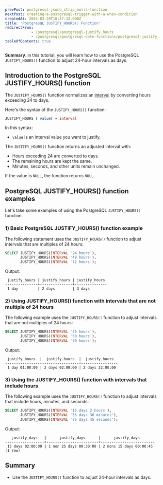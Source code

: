 ```yaml
---
prevPost: postgresql-jsonb_strip_nulls-function
nextPost: creating-a-postgresql-trigger-with-a-when-condition
createdAt: 2024-03-20T10:37:32.000Z
title: 'PostgreSQL JUSTIFY_HOURS() Function'
redirectFrom:
            - /postgresql/postgresql-justify_hours 
            - /postgresql/postgresql-date-functions/postgresql-justify_hours
tableOfContents: true
---
```


**Summary**: in this tutorial, you will learn how to use the PostgreSQL `JUSTIFY_HOURS()` function to adjust 24-hour intervals as days.

## Introduction to the PostgreSQL JUSTIFY_HOURS() function

The `JUSTIFY_HOURS()` function normalizes an [interval](/postgresql/postgresql-interval) by converting hours exceeding 24 to days.

Here's the syntax of the `JUSTIFY_HOURS()` function:

```sql
JUSTIFY_HOURS ( value) → interval
```

In this syntax:

- `value` is an interval value you want to justify.

The `JUSTIFY_HOURS()` function returns an adjusted interval with:

- Hours exceeding 24 are converted to days.
- The remaining hours are kept the same.
- Minutes, seconds, and other units remain unchanged.

If the value is `NULL`, the function returns `NULL`.

## PostgreSQL JUSTIFY_HOURS() function examples

Let's take some examples of using the PostgreSQL `JUSTIFY_HOURS()` function.

### 1) Basic PostgreSQL JUSTIFY_HOURS() function example

The following statement uses the `JUSTIFY_HOURS()` function to adjust intervals that are multiples of 24 hours:

```sql
SELECT JUSTIFY_HOURS(INTERVAL '24 hours'),
       JUSTIFY_HOURS(INTERVAL '48 hours'),
       JUSTIFY_HOURS(INTERVAL '72 hours');
```

Output:

```
 justify_hours | justify_hours | justify_hours
---------------+---------------+---------------
 1 day         | 2 days        | 3 days
```

### 2) Using JUSTIFY_HOURS() function with intervals that are not multiple of 24 hours

The following example uses the `JUSTIFY_HOURS()` function to adjust intervals that are not multiples of 24 hours:

```sql
SELECT JUSTIFY_HOURS(INTERVAL '25 hours'),
       JUSTIFY_HOURS(INTERVAL '50 hours'),
       JUSTIFY_HOURS(INTERVAL '70 hours');
```

Output:

```
 justify_hours  |  justify_hours  |  justify_hours
----------------+-----------------+-----------------
 1 day 01:00:00 | 2 days 02:00:00 | 2 days 22:00:00
```

### 3) Using the JUSTIFY_HOURS() function with intervals that include hours

The following example uses the `JUSTIFY_HOURS()` function to adjust intervals that include hours, minutes, and seconds:

```sql
SELECT JUSTIFY_HOURS(INTERVAL '15 days 2 hours'),
       JUSTIFY_HOURS(INTERVAL '55 days 30 minutes'),
       JUSTIFY_HOURS(INTERVAL '75 days 45 seconds');
```

Output:

```
   justify_days   |      justify_days      |      justify_days
------------------+------------------------+-------------------------
 15 days 02:00:00 | 1 mon 25 days 00:30:00 | 2 mons 15 days 00:00:45
(1 row)
```

## Summary

- Use the `JUSTIFY_HOURS()` function to adjust 24-hour intervals as days.

